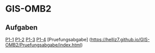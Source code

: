 # GIS-OMB2
## Aufgaben
[P1-1](https://helliz7.github.io/GIS-OMB2/P1-1/index.html)
[P1-2](https://helliz7.github.io/GIS-OMB2/P1-2/index.html)
[P1-3](https://helliz7.github.io/GIS-OMB2/P1-3/index.html)
[P1-4](https://helliz7.github.io/GIS-OMB2/P1-4/index.html)
[Pruefungsabgabe] (https://helliz7.github.io/GIS-OMB2/Pruefungsabgabe/index.html)
